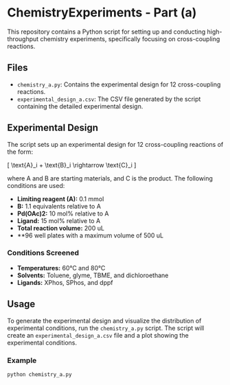 # ChemistryExperiments - Part (a)

This repository contains a Python script for setting up and conducting high-throughput chemistry experiments, specifically focusing on cross-coupling reactions.

## Files

- `chemistry_a.py`: Contains the experimental design for 12 cross-coupling reactions.
- `experimental_design_a.csv`: The CSV file generated by the script containing the detailed experimental design.

## Experimental Design

The script sets up an experimental design for 12 cross-coupling reactions of the form:

\[ \text{A}_i + \text{B}_i \rightarrow \text{C}_i \]

where A and B are starting materials, and C is the product. The following conditions are used:

- **Limiting reagent (A):** 0.1 mmol
- **B:** 1.1 equivalents relative to A
- **Pd(OAc)2:** 10 mol% relative to A
- **Ligand:** 15 mol% relative to A
- **Total reaction volume:** 200 uL
- **96 well plates with a maximum volume of 500 uL

### Conditions Screened

- **Temperatures:** 60°C and 80°C
- **Solvents:** Toluene, glyme, TBME, and dichloroethane
- **Ligands:** XPhos, SPhos, and dppf

## Usage

To generate the experimental design and visualize the distribution of experimental conditions, run the `chemistry_a.py` script. The script will create an `experimental_design_a.csv` file and a plot showing the experimental conditions.

### Example

```bash
python chemistry_a.py
